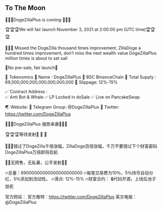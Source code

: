 ## To The Moon

🔱🔱🔱DogeZillaPlus is coming 🔱🔱🔱

🏆🏆🏆We will fair launch November 3, 2021 at 2:00:00 pm (UTC time)🏆🏆🏆

🐶🐶🐶 Missed the DogeZilla thousand times improvement, ZillaDoge a hundred times improvement, don’t miss the next wealth value DogeZillaPlus million times is about to set sail

📌No pre-sale, fair launch📌

🔴 Tokenomics
💠 Name : DogeZillaPlus
💠 BSC BinanceChain
💠 Total Supply : 69,000,000,000,000,000,000,000
💠 Slippage: 12%-15%

✅ Contract Address :  
✅ Anti Bot & Whale
✅ LP Locked in dxSale
✅ Live on PancakeSwap

🌏 Website: 
🏧 Telegram Group: @DogeZillaPlus
📣 Twitter: https://twitter.com/DogeZillaPlus







🔱🔱🔱DogeZillaPlus 强势来袭🔱🔱🔱

🏆🏆🏆等待发射🚀 🚀 🚀 

🐶🐶🐶错过了DogeZilla千倍涨幅，ZillaDoge百倍涨幅，千万不要错过下个财富密码DogeZillaPlus万倍即将启航

🚨🚨无预售，无私募，公平发射🚨🚨

🔥总量：69000000000000000000000
🔥每笔交易费为10％，5％持币自动分红，5％添加到流动性。
🔥滑点: 12%-15% 
🔥财富合约：
🔒代码开源，上线后池子锁死


官方网站：
官方推特：https://twitter.com/DogeZillaPlus
英文电报：@DogeZillaPlus